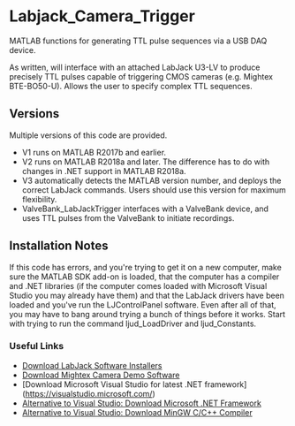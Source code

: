 # Labjack_Camera_Trigger
MATLAB functions for generating TTL pulse sequences via a USB DAQ device.

As written, will interface with an attached LabJack U3-LV to produce precisely TTL pulses capable of triggering CMOS cameras (e.g. Mightex BTE-BO50-U). Allows the user to specify complex TTL sequences. 

## Versions
Multiple versions of this code are provided. 
- V1 runs on MATLAB R2017b and earlier.   
- V2 runs on MATLAB R2018a and later. The difference has to do with changes in .NET support in MATLAB R2018a.  
- V3 automatically detects the MATLAB version number, and deploys the correct LabJack commands. Users should use this version for maximum flexibility.  
- ValveBank_LabJackTrigger interfaces with a ValveBank device, and uses TTL pulses from the ValveBank to initiate recordings.

## Installation Notes
If this code has errors, and you're trying to get it on a new computer, make sure the MATLAB SDK add-on is loaded, that the computer has a compiler and .NET libraries (if the computer comes loaded with Microsoft Visual Studio you may already have them) and that the LabJack drivers have been loaded and you've run the LJControlPanel software. Even after all of that, you may have to bang around trying a bunch of things before it works. Start with trying to run the command ljud_LoadDriver and ljud_Constants.  

### Useful Links  
- [Download LabJack Software Installers](https://labjack.com/support/software/installers/ud)
- [Download Mightex Camera Demo Software](https://www.mightexsystems.com/wp-content/uploads/2019/04/SM-series_camera_software_release_v2.0_181212.zip)
- [Download Microsoft Visual Studio for latest .NET framework] (https://visualstudio.microsoft.com/)
- [Alternative to Visual Studio: Download Microsoft .NET Framework](https://www.microsoft.com/en-us/download/developer-tools.aspx)
- [Alternative to Visual Studio: Download MinGW C/C++ Compiler](https://www.mathworks.com/matlabcentral/fileexchange/52848-matlab-support-for-mingw-w64-c-c-compiler)
